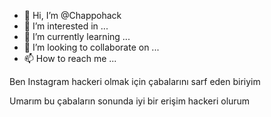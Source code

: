 - 👋 Hi, I’m @Chappohack
- 👀 I’m interested in ...
- 🌱 I’m currently learning ...
- 💞️ I’m looking to collaborate on ...
- 📫 How to reach me ...

<!---
Chappohack/Chappohack is a ✨ special ✨ repository because its `README.md` (this file) appears on your GitHub profile.
You can click the Preview link to take a look at your changes.
--->Ben Instagram hackeri olmak için çabalarını sarf eden biriyim
Umarım bu çabaların sonunda iyi bir erişim hackeri olurum
